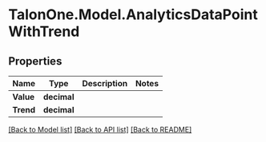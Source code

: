 # TalonOne.Model.AnalyticsDataPointWithTrend
## Properties

Name | Type | Description | Notes
------------ | ------------- | ------------- | -------------
**Value** | **decimal** |  | 
**Trend** | **decimal** |  | 

[[Back to Model list]](../README.md#documentation-for-models) [[Back to API list]](../README.md#documentation-for-api-endpoints) [[Back to README]](../README.md)

